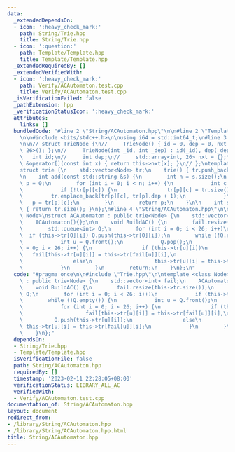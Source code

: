 ```yaml
---
data:
  _extendedDependsOn:
  - icon: ':heavy_check_mark:'
    path: String/Trie.hpp
    title: String/Trie.hpp
  - icon: ':question:'
    path: Template/Template.hpp
    title: Template/Template.hpp
  _extendedRequiredBy: []
  _extendedVerifiedWith:
  - icon: ':heavy_check_mark:'
    path: Verify/ACAutomaton.test.cpp
    title: Verify/ACAutomaton.test.cpp
  _isVerificationFailed: false
  _pathExtension: hpp
  _verificationStatusIcon: ':heavy_check_mark:'
  attributes:
    links: []
  bundledCode: "#line 2 \"String/ACAutomaton.hpp\"\n\n#line 2 \"Template/Template.hpp\"\
    \n\n#include <bits/stdc++.h>\n\nusing i64 = std::int64_t;\n#line 3 \"String/Trie.hpp\"\
    \n\n// struct TrieNode {\n//     TrieNode() { id = 0, dep = 0, nxt = std::array<int,\
    \ 26>(); };\n//     TrieNode(int _id, int _dep) : id(_id), dep(_dep) {}\n//  \
    \   int id;\n//     int dep;\n//     std::array<int, 26> nxt = {};\n//     int\
    \ &operator[](const int x) { return this->nxt[x]; }\n// };\ntemplate <class Node>\n\
    struct trie {\n    std::vector<Node> tr;\n    trie() { tr.push_back(Node()); };\n\
    \n    int add(const std::string &s) {\n        int n = s.size();\n        int\
    \ p = 0;\n        for (int i = 0; i < n; i++) {\n            int c = s[i] - 'A';\n\
    \            if (!tr[p][c]) {\n                tr[p][c] = tr.size();\n       \
    \         tr.emplace_back(tr[p][c], tr[p].dep + 1);\n            }\n         \
    \   p = tr[p][c];\n        }\n        return p;\n    }\n\n    int size() const\
    \ { return tr.size(); }\n};\n#line 4 \"String/ACAutomaton.hpp\"\n\ntemplate <class\
    \ Node>\nstruct ACAutomaton : public trie<Node> {\n    std::vector<int> fail;\n\
    \    ACAutomaton(){};\n\n    void BuildAC() {\n        fail.resize(this->tr.size());\n\
    \        std::queue<int> Q;\n        for (int i = 0; i < 26; i++)\n          \
    \  if (this->tr[0][i]) Q.push(this->tr[0][i]);\n        while (!Q.empty()) {\n\
    \            int u = Q.front();\n            Q.pop();\n            for (int i\
    \ = 0; i < 26; i++) {\n                if (this->tr[u][i])\n                 \
    \   fail[this->tr[u][i]] = this->tr[fail[u]][i],\n                    Q.push(this->tr[u][i]);\n\
    \                else\n                    this->tr[u][i] = this->tr[fail[u]][i];\n\
    \            }\n        }\n        return;\n    }\n};\n"
  code: "#pragma once\n\n#include \"Trie.hpp\"\n\ntemplate <class Node>\nstruct ACAutomaton\
    \ : public trie<Node> {\n    std::vector<int> fail;\n    ACAutomaton(){};\n\n\
    \    void BuildAC() {\n        fail.resize(this->tr.size());\n        std::queue<int>\
    \ Q;\n        for (int i = 0; i < 26; i++)\n            if (this->tr[0][i]) Q.push(this->tr[0][i]);\n\
    \        while (!Q.empty()) {\n            int u = Q.front();\n            Q.pop();\n\
    \            for (int i = 0; i < 26; i++) {\n                if (this->tr[u][i])\n\
    \                    fail[this->tr[u][i]] = this->tr[fail[u]][i],\n          \
    \          Q.push(this->tr[u][i]);\n                else\n                   \
    \ this->tr[u][i] = this->tr[fail[u]][i];\n            }\n        }\n        return;\n\
    \    }\n};"
  dependsOn:
  - String/Trie.hpp
  - Template/Template.hpp
  isVerificationFile: false
  path: String/ACAutomaton.hpp
  requiredBy: []
  timestamp: '2023-02-11 22:28:05+08:00'
  verificationStatus: LIBRARY_ALL_AC
  verifiedWith:
  - Verify/ACAutomaton.test.cpp
documentation_of: String/ACAutomaton.hpp
layout: document
redirect_from:
- /library/String/ACAutomaton.hpp
- /library/String/ACAutomaton.hpp.html
title: String/ACAutomaton.hpp
---
```

